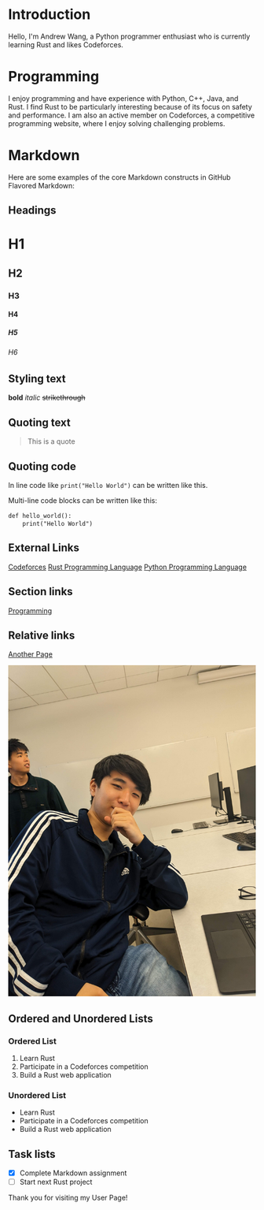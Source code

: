 # Introduction

Hello, I'm Andrew Wang, a Python programmer enthusiast who is currently learning Rust and likes Codeforces.

# Programming

I enjoy programming and have experience with Python, C++, Java, and Rust. I find Rust to be particularly interesting because of its focus on safety and performance. I am also an active member on Codeforces, a competitive programming website, where I enjoy solving challenging problems.

# Markdown

Here are some examples of the core Markdown constructs in GitHub Flavored Markdown:

## Headings

# H1
## H2
### H3
#### H4
##### H5
###### H6

## Styling text

**bold**
*italic*
~~strikethrough~~

## Quoting text

> This is a quote

## Quoting code
In line code like `print("Hello World")` can be written like this.

Multi-line code blocks can be written like this:
```
def hello_world():
    print("Hello World")
```

## External Links

[Codeforces](https://codeforces.com/)
[Rust Programming Language](https://www.rust-lang.org/)
[Python Programming Language](https://www.python.org/)

## Section links

[Programming](#programming)

## Relative links

[Another Page](./README.md)

![Image](image.jpg)

## Ordered and Unordered Lists

### Ordered List

1. Learn Rust
2. Participate in a Codeforces competition
3. Build a Rust web application

### Unordered List

- Learn Rust
- Participate in a Codeforces competition
- Build a Rust web application

## Task lists

- [x] Complete Markdown assignment
- [ ] Start next Rust project

Thank you for visiting my User Page!
